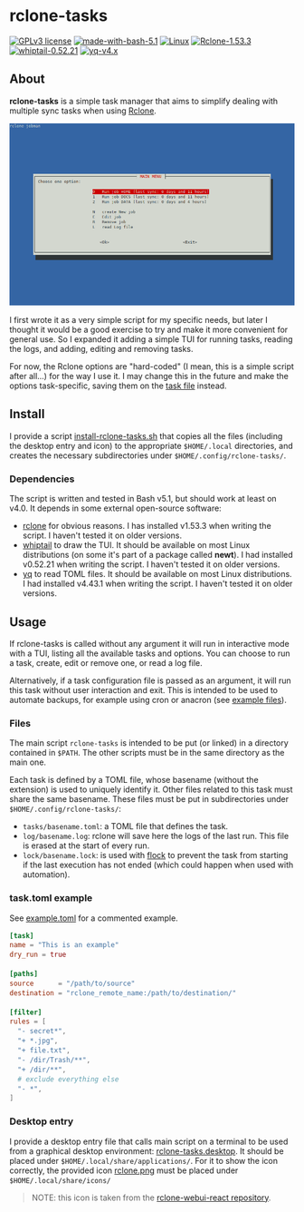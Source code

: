# rclone-tasks

[![GPLv3 license](https://img.shields.io/badge/License-GPLv3.0-blue.svg)](https://github.com/carlescn/rclone-tasks/blob/main/LICENSE)
[![made-with-bash-5.1](https://img.shields.io/badge/Made%20with-Bash%205.1-1f425f.svg?logo=gnubash)](https://www.gnu.org/software/bash/)
[![Linux](https://img.shields.io/badge/OS-Linux-yellow.svg?logo=linux)](https://www.linux.org/)
[![Rclone-1.53.3](https://img.shields.io/badge/Depends%20on-Rclone-darkgreen.svg)](https://rclone.org/)
[![whiptail-0.52.21](https://img.shields.io/badge/Depends%20on-whiptail-darkgreen.svg)](https://linux.die.net/man/1/whiptail)
[![yq-v4.x](https://img.shields.io/badge/Depends%20on-yq-darkgreen.svg)](https://mikefarah.gitbook.io/yq)

## About

**rclone-tasks** is a simple task manager
that aims to simplify dealing with multiple sync tasks
when using [Rclone](https://rclone.org/).

![rclone-tasks main menu](screenshot.png)

I first wrote it as a very simple script
for my specific needs,
but later I thought it would be a good exercise
to try and make it more convenient for general use.
So I expanded it adding a simple TUI
for running tasks, reading the logs,
and adding, editing and removing tasks.

For now, the Rclone options are "hard-coded"
(I mean, this is a simple script after all...)
for the way I use it.
I may change this in the future
and make the options task-specific,
saving them on the [task file](#task-files) instead.

## Install

I provide a script [install-rclone-tasks.sh](https://github.com/carlescn/rclone-tasks/blob/main/install-rclone-tasks.sh)
that copies all the files
(including the desktop entry and icon)
to the appropriate `$HOME/.local` directories,
and creates the necessary subdirectories under `$HOME/.config/rclone-tasks/`.

### Dependencies

The script is written and tested in Bash v5.1,
but should work at least on v4.0.
It depends in some external open-source software:

- [rclone](https://rclone.org/)
  for obvious reasons.
  I has installed v1.53.3 when writing the script.
  I haven't tested it on older versions.
- [whiptail](https://linux.die.net/man/1/whiptail)
  to draw the TUI.
  It should be available on most Linux distributions
  (on some it's part of a package called **newt**).
  I had installed v0.52.21 when writing the script.
  I haven't tested it on older versions.
- [yq](https://mikefarah.gitbook.io/yq)
  to read TOML files.
  It should be available on most Linux distributions.
  I had installed v4.43.1 when writing the script.
  I haven't tested it on older versions.

## Usage

If rclone-tasks is called without any argument
it will run in interactive mode with a TUI,
listing all the available tasks and options.
You can choose to run a task,
create, edit or remove one,
or read a log file.

Alternatively,
if a task configuration file is passed as an argument,
it will run this task without user interaction and exit.
This is intended to be used to automate backups,
for example using cron or anacron
(see [example files](https://github.com/carlescn/rclone-tasks/tree/main/example_files)).

### Files

The main script `rclone-tasks` is intended to be put (or linked)
in a directory contained in `$PATH`.
The other scripts must be in the same directory as the main one.

Each task is defined by a TOML file,
whose basename (without the extension) is used to uniquely identify it.
Other files related to this task must share the same basename.
These files must be put in subdirectories under `$HOME/.config/rclone-tasks/`:

- `tasks/basename.toml`: a TOML file that defines the task.
- `log/basename.log`: rclone will save here the logs of the last run.
  This file is erased at the start of every run.
- `lock/basename.lock`: is used with
  [flock](https://manpages.debian.org/testing/util-linux/flock.1.en.html)
  to prevent the task from starting
  if the last execution has not ended
  (which could happen when used with automation).

### task.toml example

See [example.toml](https://github.com/carlescn/rclone-tasks/blob/main/example_files/example.toml) for a commented example.

```toml
[task]
name = "This is an example"
dry_run = true

[paths]
source      = "/path/to/source"
destination = "rclone_remote_name:/path/to/destination/"

[filter]
rules = [
  "- secret*",
  "+ *.jpg",
  "+ file.txt",
  "- /dir/Trash/**",
  "+ /dir/**",
  # exclude everything else
  "- *",
]
```

### Desktop entry

I provide a desktop entry file
that calls main script on a terminal
to be used from a graphical desktop environment:
[rclone-tasks.desktop](https://github.com/carlescn/rclone-tasks/blob/main/rclone-tasks.desktop).
It should be placed under `$HOME/.local/share/applications/`.
For it to show the icon correctly,
the provided icon [rclone.png](https://github.com/carlescn/rclone-tasks/blob/main/rclone.png)
must be placed under `$HOME/.local/share/icons/`

> NOTE: this icon is taken from the
[rclone-webui-react repository](https://github.com/rclone/rclone-webui-react).
